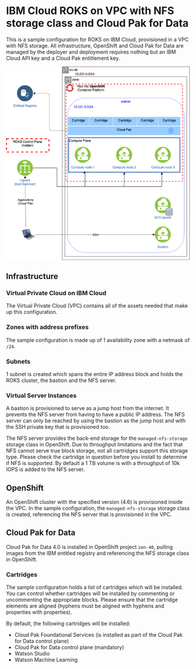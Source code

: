 # IBM Cloud ROKS on VPC with NFS storage class and Cloud Pak for Data
This is a sample configuration for ROKS on IBM Cloud, provisioned in a VPC with NFS storage. All infrastructure, OpenShift and Cloud Pak for Data are managed by the deployer and deployment requires nothing but an IBM Cloud API key and a Cloud Pak entitlement key.

![Picture of the environment](./sample-roks-vpc-nfs-cp4d-simple.png)

## Infrastructure

### Virtual Private Cloud on IBM Cloud
The Virtual Private Cloud (VPC) contains all of the assets needed that make up this configuration.

### Zones with address prefixes
The sample configuration is made up of 1 availability zone with a netmask of `/24`.

### Subnets
1 subnet is created which spans the entire IP address block and holds the ROKS cluster, the bastion and the NFS server.

### Virtual Server Instances
A bastion is provisioned to serve as a jump host from the internet. It prevents the NFS server from having to have a public IP address. The NFS server can only be reached by using the bastion as the jump host and with the SSH private key that is provisioned too.

The NFS server provides the back-end storage for the `managed-nfs-storage` storage class in OpenShift. Due to throughput limitations and the fact that NFS cannot serve true block storage, not all cartridges support this storage type. Please check the cartridge in question before you install to determine if NFS is supported. By default a 1 TB volume is with a throughput of 10k IOPS is added to the NFS server.

## OpenShift
An OpenShift cluster with the specified version (4.6) is provisioned inside the VPC. In the sample configuration, the `managed-nfs-storage` storage class is created, referencing the NFS server that is provisioned in the VPC.

## Cloud Pak for Data
Cloud Pak for Data 4.0 is installed in OpenShift project `zen-40`, pulling images from the IBM entitled registry and referencing the NFS storage class in OpenShift.

### Cartridges
The sample configuration holds a list of cartridges which will be installed. You can control whether cartridges will be installed by commenting or uncommenting the appropriate blocks. Please ensure that the cartridge elements are aligned (hyphens must be aligned with hyphens and properties with properties).

By default, the following cartridges will be installed:
* Cloud Pak Foundational Services (is installed as part of the Cloud Pak for Data control plane)
* Cloud Pak for Data control plane (mandatory)
* Watson Studio
* Watson Machine Learning